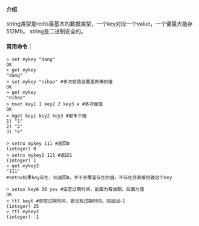 #### 介绍
string类型是redis最基本的数据类型，一个key对应一个value，一个键最大能存512Mb。
string是二进制安全的。

#### 常用命令：

    > set mykey "dang"
    OK
    > get mykey
    "dang"
    > set mykey "nihao" #多次赋值会覆盖原来的值
    OK
    > get mykey
    "nihao"
    > mset key1 1 key2 2 key3 e #多次赋值
    OK
    > mget key1 key2 key3 #取多个值
    1) "1"
    2) "2"
    3) "e"
    
    > setnx mykey 111 #返回0
    (integer) 0
    > setnx mykey2 111 #返回1
    (integer) 1
    > get mykey2
    "111"
    #setnx如果key存在，则返回0，并不会覆盖存在的值，不存在会直接创建这个key
    
    > setex key6 30 yes #设定过期时间，前面为有效期，后面为值
    OK
    > ttl key6 #获取过期时间，若没有过期时间，则返回-1
    (integer) 25
    > ttl mykey2
    (integer) -1
